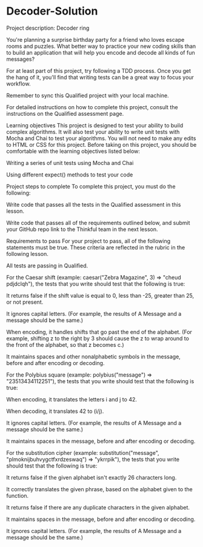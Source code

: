 # Decoder-Solution
Project description: Decoder ring

You're planning a surprise birthday party for a friend who loves escape rooms and puzzles. What better way to practice your new coding skills than to build an application that will help you encode and decode all kinds of fun messages?

For at least part of this project, try following a TDD process. Once you get the hang of it, you'll find that writing tests can be a great way to focus your workflow.

Remember to sync this Qualified project with your local machine.

For detailed instructions on how to complete this project, consult the instructions on the Qualified assessment page.

Learning objectives
This project is designed to test your ability to build complex algorithms. It will also test your ability to write unit tests with Mocha and Chai to test your algorithms. You will not need to make any edits to HTML or CSS for this project. Before taking on this project, you should be comfortable with the learning objectives listed below:

Writing a series of unit tests using Mocha and Chai

Using different expect() methods to test your code

Project steps to complete
To complete this project, you must do the following:

Write code that passes all the tests in the Qualified assessment in this lesson.

Write code that passes all of the requirements outlined below, and submit your GitHub repo link to the Thinkful team in the next lesson.

Requirements to pass
For your project to pass, all of the following statements must be true. These criteria are reflected in the rubric in the following lesson.

All tests are passing in Qualified.

For the Caesar shift (example: caesar("Zebra Magazine", 3) => "cheud pdjdclqh"), the tests that you write should test that the following is true:

It returns false if the shift value is equal to 0, less than -25, greater than 25, or not present.

It ignores capital letters. (For example, the results of A Message and a message should be the same.)

When encoding, it handles shifts that go past the end of the alphabet. (For example, shifting z to the right by 3 should cause the z to wrap around to the front of the alphabet, so that z becomes c.)

It maintains spaces and other nonalphabetic symbols in the message, before and after encoding or decoding.

For the Polybius square (example: polybius("message") => "23513434112251"), the tests that you write should test that the following is true:

When encoding, it translates the letters i and j to 42.

When decoding, it translates 42 to (i/j).

It ignores capital letters. (For example, the results of A Message and a message should be the same.)

It maintains spaces in the message, before and after encoding or decoding.

For the substitution cipher (example: substitution("message", "plmoknijbuhvygctfxrdzeswaq") => "ykrrpik"), the tests that you write should test that the following is true:

It returns false if the given alphabet isn't exactly 26 characters long.

It correctly translates the given phrase, based on the alphabet given to the function.

It returns false if there are any duplicate characters in the given alphabet.

It maintains spaces in the message, before and after encoding or decoding.

It ignores capital letters. (For example, the results of A Message and a message should be the same.)
